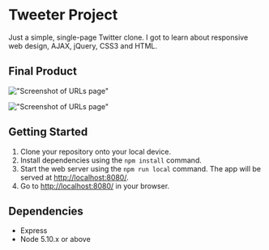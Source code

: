 # Tweeter Project

Just a simple, single-page Twitter clone. I got to learn about responsive web design, AJAX, jQuery, CSS3 and HTML.


## Final Product

!["Screenshot of URLs page"](https://github.com/AlulaLeak/tinyapp/blob/master/public/images/screencapture-localhost-8081-2021-12-18-00_30_33.png)

!["Screenshot of URLs page"](https://github.com/AlulaLeak/tinyapp/blob/master/public/images/screencapture-localhost-8081-2021-12-18-00_31_03.png)

## Getting Started

1. Clone your repository onto your local device.
3. Install dependencies using the `npm install` command.
3. Start the web server using the `npm run local` command. The app will be served at <http://localhost:8080/>.
4. Go to <http://localhost:8080/> in your browser.

## Dependencies

- Express
- Node 5.10.x or above
